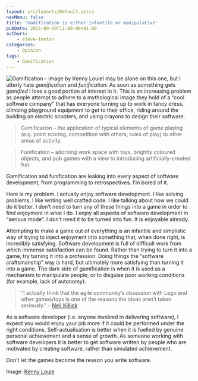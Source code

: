 ```yaml
---
layout: src/layouts/Default.astro
navMenu: false
title: 'Gamification is either infantile or manipulative'
pubDate: 2015-09-19T11:00:08+01:00
authors:
    - steve-fenton
categories:
    - Opinion
tags:
    - Gamification
---
```


![Gamification - image by Kenny Louie](/img/2015/09/gamification.jpg)I may be alone on this one, but I utterly hate *gamification* and *funification*. As soon as something gets *gamified* I lose a good portion of interest in it. This is an increasing problem as people attempt to adhere to a mythological image they hold of a “cool software company” that has everyone turning up to work in fancy dress, climbing playground equipment to get to their office, riding around the building on electric scooters, and using crayons to design their software.

> Gamification – the application of typical elements of game playing (e.g. point scoring, competition with others, rules of play) to other areas of activity.

> Funification – adorning work space with toys, brightly coloured objects, and pub games with a view to introducing artificially-created fun.

Gamification and funification are leaking into every aspect of software development, from programming to retrospectives. I’m bored of it.

Here is my problem. I actually enjoy software development. I like solving problems. I like writing well crafted code. I like talking about how we could do it better. I don’t need to turn any of these things into a game in order to find enjoyment in what I do. I enjoy all aspects of software development in “serious mode”. I don’t need it to be turned into fun. It is enjoyable already.

Attempting to make a game out of everything is an infantile and simplistic way of trying to inject enjoyment into something that, when done right, is incredibly satisfying. Software development is full of difficult work from which immense satisfaction can be found. Rather than trying to turn it into a game, try turning it into a profession. Doing things the “software craftsmanship” way is hard, but ultimately more satisfying than turning it into a game. The dark side of gamification is when it is used as a mechanism to manipulate people, or to disguise poor working conditions (for example, lack of autonomy).

> “I actually think that the agile community’s obsession with Lego and other games/toys is one of the reasons the ideas aren’t taken seriously.” – [Neil Killick](http://neilkillick.com/)

As a software developer (i.e. anyone involved in delivering software), I expect you would enjoy your job more if it could be performed under the right conditions. Self-actualisation is better when it is fuelled by genuine personal achievement and a sense of growth. As someone working with software developers it is better to get software written by people who are motivated by creating software, rather than simulated achievement.

Don’t let the games become the reason you write software.

Image: [Kenny Louie](https://www.flickr.com/photos/kwl/)
